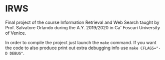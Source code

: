 # IRWS
Final project of the course Information Retrieval and Web Search taught by Prof. Salvatore Orlando during the A.Y. 2019/2020 in Ca' Foscari University of Venice.

In order to compile the project just launch the `make` command. If you want the code to also produce print out extra debugging info use `make CFLAGS="-D DEBUG"`.
